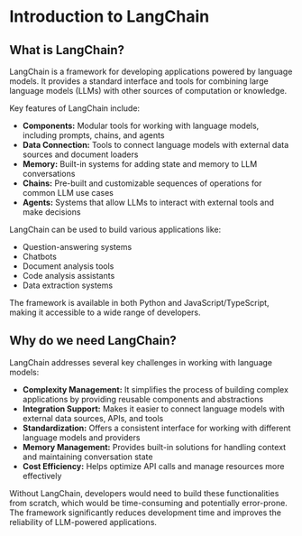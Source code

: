 # Introduction to LangChain

## What is LangChain?

LangChain is a framework for developing applications powered by language models. It provides a standard interface and tools for combining large language models (LLMs) with other sources of computation or knowledge.

  Key features of LangChain include:

- **Components:** Modular tools for working with language models, including prompts, chains, and agents
- **Data Connection:** Tools to connect language models with external data sources and document loaders
- **Memory:** Built-in systems for adding state and memory to LLM conversations
- **Chains:** Pre-built and customizable sequences of operations for common LLM use cases
- **Agents:** Systems that allow LLMs to interact with external tools and make decisions

LangChain can be used to build various applications like:

- Question-answering systems
- Chatbots
- Document analysis tools
- Code analysis assistants
- Data extraction systems

The framework is available in both Python and JavaScript/TypeScript, making it accessible to a wide range of developers.

## Why do we need LangChain?

LangChain addresses several key challenges in working with language models:

- **Complexity Management:** It simplifies the process of building complex applications by providing reusable components and abstractions
- **Integration Support:** Makes it easier to connect language models with external data sources, APIs, and tools
- **Standardization:** Offers a consistent interface for working with different language models and providers
- **Memory Management:** Provides built-in solutions for handling context and maintaining conversation state
- **Cost Efficiency:** Helps optimize API calls and manage resources more effectively

Without LangChain, developers would need to build these functionalities from scratch, which would be time-consuming and potentially error-prone. The framework significantly reduces development time and improves the reliability of LLM-powered applications.
